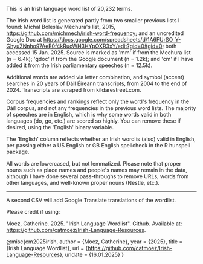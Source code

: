 This is an Irish language word list of 20,232 terms.

The Irish word list is generated partly from two smaller previous lists I found: Michal Boleslav Měchura's list, 2015, https://github.com/michmech/irish-word-frequency; and an uncredited Google Doc at https://docs.google.com/spreadsheets/d/1A6FUrSO_Y-GhyuZNnho97AeE0f4kRucWH3HYpOXR3xY/edit?gid=0#gid=0; both accessed 15 Jan. 2025. Source is marked as 'mm' if from the Mechura list (n = 6.4k); 'gdoc' if from the Google document (n = 1.2k); and 'cm' if I have added it from the Irish parliamentary speeches (n = 12.5k).

Additional words are added via letter combination, and symbol (accent) searches in 20 years of Dáil Éireann transcripts, from 2004 to the end of 2024. Transcripts are scraped from kildarestreet.com.

Corpus frequencies and rankings reflect only the word's frequency in the Dáil corpus, and not any frequencies in the previous word lists. The majority of speeches are in English, which is why some words valid in both languages (do, go, etc.) are scored so highly. You can remove these if desired, using the 'English' binary variable.

The 'English' column reflects whether an Irish word is (also) valid in English, per passing either a US English or GB English spellcheck in the R hunspell package.

All words are lowercased, but not lemmatized. Please note that proper nouns such as place names and people's names may remain in the data, although I have done several pass-throughs to remove URLs, words from other languages, and well-known proper nouns (Nestle, etc.).

---

A second CSV will add Google Translate translations of the wordlist.

Please credit if using:

Moez, Catherine. 2025. "Irish Language Wordlist". Github. Available at: https://github.com/catmoez/Irish-Language-Resources. 

@misc{cm2025irish,
 author = {Moez, Catherine},
 year = {2025},
 title = {Irish Language Wordlist},
 url = {https://github.com/catmoez/Irish-Language-Resources},
 urldate = {16.01.2025}
}

